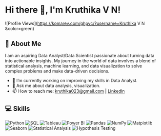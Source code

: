 # Hi there 👋, I'm Kruthika V N!

![Profile Views](https://komarev.com/ghpvc/?username=Kruthika V N &color=green)

## 🌟 About Me
I am an aspiring Data Analyst/Data Scientist passionate about turning data into actionable insights. My journey in the world of data involves a blend of statistical analysis, machine learning, and data visualization to solve complex problems and make data-driven decisions.

- 🔭 I’m currently working on improving my skills in Data Analyst.
- 💬 Ask me about data analysis, visualization.
- 📫 How to reach me: [kruthika023@gmail.com](mailto:kruthika023@gmail.com) | [LinkedIn](https://www.linkedin.com/in/kruthika-vn-127652128/)

## 💻 Skills
![Python](https://img.shields.io/badge/Python-FFD43B?style=for-the-badge&logo=python&logoColor=blue)
![SQL](https://img.shields.io/badge/SQL-4479A1?style=for-the-badge&logo=sql&logoColor=white)
![Tableau](https://img.shields.io/badge/Tableau-E97627?style=for-the-badge&logo=tableau&logoColor=white)
![Power BI](https://img.shields.io/badge/Power_BI-F2C811?style=for-the-badge&logo=power-bi&logoColor=black)
![Pandas](https://img.shields.io/badge/Pandas-150458?style=for-the-badge&logo=pandas&logoColor=white)
![NumPy](https://img.shields.io/badge/NumPy-013243?style=for-the-badge&logo=numpy&logoColor=white)
![Matplotlib](https://img.shields.io/badge/Matplotlib-ffffff?style=for-the-badge&logo=matplotlib&logoColor=black)
![Seaborn](https://img.shields.io/badge/Seaborn-3776AB?style=for-the-badge&logo=python&logoColor=white)
![Statistical Analysis](https://img.shields.io/badge/Statistical_Analysis-009999?style=for-the-badge&logo=statistics&logoColor=white)
![Hypothesis Testing](https://img.shields.io/badge/Hypothesis_Testing-003366?style=for-the-badge&logo=statistics&logoColor=white)




